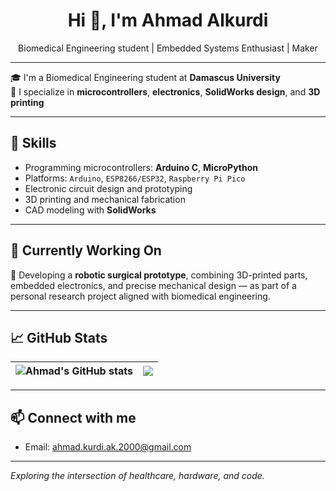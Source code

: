 <h1 align="center">Hi 👋, I'm Ahmad Alkurdi</h1>
<p align="center">
  Biomedical Engineering student | Embedded Systems Enthusiast | Maker
</p>

---

🎓 I'm a Biomedical Engineering student at **Damascus University**  
🔧 I specialize in **microcontrollers**, **electronics**, **SolidWorks design**, and **3D printing**

---

## 🔧 Skills

- Programming microcontrollers: **Arduino C**, **MicroPython**
- Platforms: `Arduino`, `ESP8266/ESP32`, `Raspberry Pi Pico`
- Electronic circuit design and prototyping
- 3D printing and mechanical fabrication
- CAD modeling with **SolidWorks**

---

## 🚧 Currently Working On

🦾 Developing a **robotic surgical prototype**, combining 3D-printed parts, embedded electronics, and precise mechanical design — as part of a personal research project aligned with biomedical engineering.

---

## 📈 GitHub Stats

| <img align="center" src="https://github-readme-stats.vercel.app/api?username=yourusername&show_icons=true&theme=default&hide_border=true" alt="Ahmad's GitHub stats" /> | <img align="center" src="https://github-readme-stats.vercel.app/api/top-langs/?username=yourusername&layout=compact&theme=default&hide_border=true" /> |
| ------------- | ------------- |

---

## 📫 Connect with me

- Email: ahmad.kurdi.ak.2000@gmail.com

---

*Exploring the intersection of healthcare, hardware, and code.*

